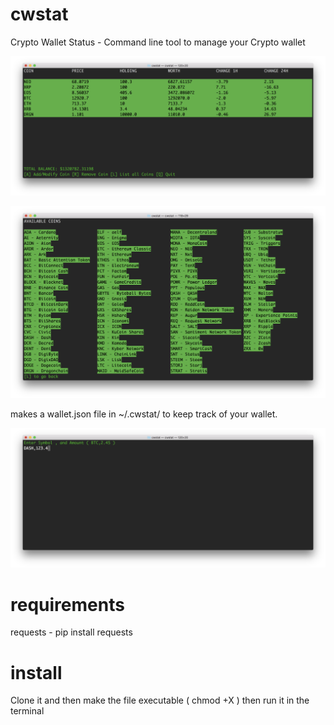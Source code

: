 # cwstat
Crypto Wallet Status - Command line tool to manage your Crypto wallet

![alt text](https://github.com/KINOBOT/cwstat/blob/master/cwstat_main.png)

![alt text](https://github.com/KINOBOT/cwstat/blob/master/cwstat_List.png)

makes a wallet.json file in ~/.cwstat/ to keep track of your wallet. 

![alt text](https://github.com/KINOBOT/cwstat/blob/master/cwstat_add.png)


# requirements
requests - pip install requests

# install
Clone it and then make the file executable ( chmod +X ) then run it in the terminal

